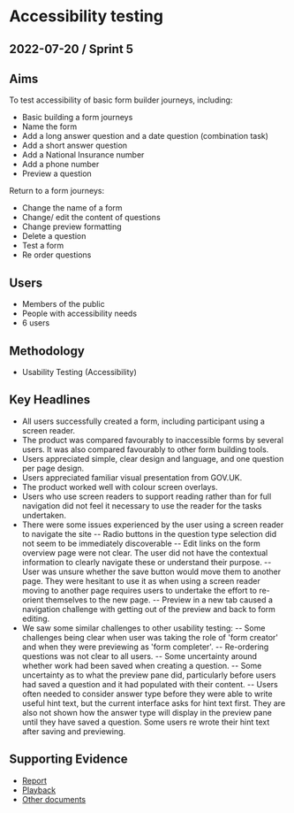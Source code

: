 # Accessibility testing

## 2022-07-20 / Sprint 5

## Aims
To test accessibility of basic form builder journeys, including:
- Basic building a form journeys
- Name the form
- Add a long answer question and a date question (combination task)
- Add a short answer question 
- Add a National Insurance number 
- Add a phone number
- Preview a question 

Return to a form journeys:
- Change the name of a form 
- Change/ edit the content of questions 
- Change preview formatting
- Delete a question 
- Test a form 
- Re order questions

## Users
- Members of the public
- People with accessibility needs
- 6 users

## Methodology
- Usability Testing (Accessibility)

## Key Headlines

- All users successfully created a form, including participant using a screen reader.
- The product was compared favourably to inaccessible forms by several users. It was also compared favourably to other form building tools.
- Users appreciated simple, clear design and language, and one question per page design.
- Users appreciated familiar visual presentation from GOV.UK.
- The product worked well with colour screen overlays.
- Users who use screen readers to support reading rather than for full navigation did not feel it necessary to use the reader for the tasks undertaken.
- There were some issues experienced by the user using a screen reader to navigate the site
-- Radio buttons in the question type selection did not seem to be immediately discoverable
-- Edit links on the form overview page were not clear. The user did not have the contextual information to clearly navigate these or understand their purpose.
-- User was unsure whether the save button would move them to another page. They were hesitant to use it as when using a screen reader moving to another page requires users to undertake the effort to re-orient themselves to the new page.
-- Preview in a new tab caused a navigation challenge with getting out of the preview and back to form editing.
- We saw some similar challenges to other usability testing:
-- Some challenges being clear when user was taking the role of 'form creator' and when they were previewing as 'form completer'.
-- Re-ordering questions was not clear to all users.
-- Some uncertainty around whether work had been saved when creating a question.
-- Some uncertainty as to what the preview pane did, particularly before users had saved a question and it had populated with their content.
-- Users often needed to consider answer type before they were able to write useful hint text, but the current interface asks for hint text first. They are also not shown how the answer type will display in the preview pane until they have saved a question. Some users re wrote their hint text after saving and previewing.

## Supporting Evidence
- [Report](https://app.mural.co/t/gaap0347/m/gaap0347/1654781687567/0191bfd6e08b968770d46ffb9419b5ef2ef12a91?sender=ae8920e3-ae89-493e-af47-566a135db4be)
- [Playback](https://drive.google.com/file/d/1vwLW90GR0rRnBGtiRKi4BkGe1w7N3_Ez/view?usp=sharing)
- [Other documents](https://drive.google.com/drive/folders/1zrfpRnuctPm0Cfk69sOP_R57Uex94tdF)
